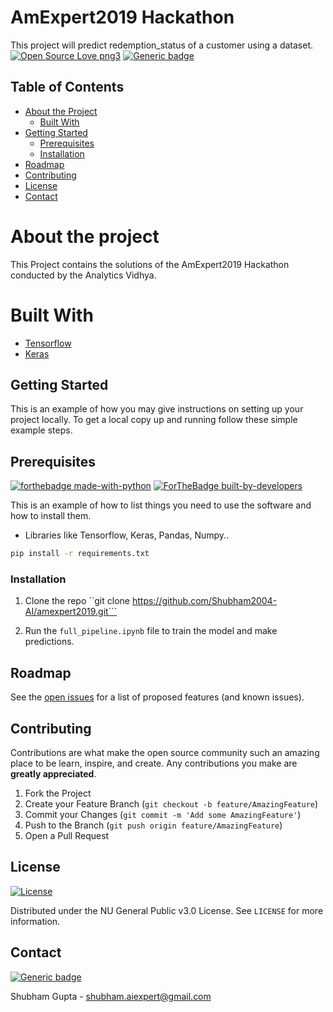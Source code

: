# AmExpert2019 Hackathon
This project will predict redemption_status of a customer using a dataset.
[![Open Source Love png3](https://badges.frapsoft.com/os/v3/open-source.png?v=103)](https://github.com/ellerbrock/open-source-badges/)
[![Generic badge](https://img.shields.io/badge/Status-More_Files_in_development!-<COLOR>.svg)](https://shields.io/)


## Table of Contents

* [About the Project](#about-the-project)
  * [Built With](#built-with)
* [Getting Started](#getting-started)
  * [Prerequisites](#prerequisites)
  * [Installation](#installation)
* [Roadmap](#roadmap)
* [Contributing](#contributing)
* [License](#license)
* [Contact](#contact)

# About the project

This Project contains the solutions of the AmExpert2019 Hackathon conducted by the Analytics Vidhya.

# Built With

* [Tensorflow](https://www.tensorflow.org)
* [Keras](https://keras.io)

## Getting Started

This is an example of how you may give instructions on setting up your project locally.
To get a local copy up and running follow these simple example steps.

## Prerequisites
[![forthebadge made-with-python](http://ForTheBadge.com/images/badges/made-with-python.svg)](https://www.python.org/)
[![ForTheBadge built-by-developers](http://ForTheBadge.com/images/badges/built-by-developers.svg)](https://GitHub.com/Naereen/)

This is an example of how to list things you need to use the software and how to install them.
* Libraries like Tensorflow, Keras, Pandas, Numpy..
```sh
pip install -r requirements.txt
```

### Installation

1. Clone the repo ``git clone https://github.com/Shubham2004-AI/amexpert2019.git```

2. Run the ```full_pipeline.ipynb``` file to train the model and make predictions.

## Roadmap

See the [open issues](https://github.com/Shubham2004-AI/amexpert2019/issues) for a list of proposed features (and known issues).

## Contributing

Contributions are what make the open source community such an amazing place to be learn, inspire, and create. Any contributions you make are **greatly appreciated**.

1. Fork the Project
2. Create your Feature Branch (`git checkout -b feature/AmazingFeature`)
3. Commit your Changes (`git commit -m 'Add some AmazingFeature'`)
4. Push to the Branch (`git push origin feature/AmazingFeature`)
5. Open a Pull Request

## License
[![License](https://img.shields.io/badge/License-General_Public_v3.0-blue.svg)](https://opensource.org/licenses/Apache-2.0)

Distributed under the NU General Public v3.0 License. See `LICENSE` for more information.

## Contact
[![Generic badge](https://img.shields.io/badge/Need_Help-Contact_ME!-<COLOR>.svg)](https://shields.io/)

Shubham Gupta - shubham.aiexpert@gmail.com

